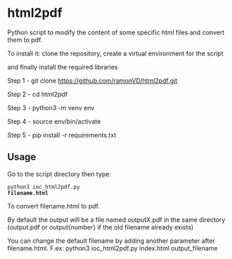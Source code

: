 # html2pdf
Python script to modify the content of some specific html files and convert them to pdf.

To install it: clone the repository, create a virtual environment for the script

and finally install the required libraries

Step 1 - git clone https://github.com/ramonVD/html2pdf.git

Step 2 - cd html2pdf

Step 3 - python3 -m venv env

Step 4 - source env/bin/activate

Step 5 - pip install -r requirements.txt

## Usage

Go to the script directory then type:

<code>python3 ioc_html2pdf.py **filename.html**</code>

To convert filename.html to pdf.

By default the output will be a file named outputX.pdf in the same directory (output.pdf or output{number} if the old filename already exists)

You can change the default filename by adding another parameter after filename.html. F.ex: python3 ioc_html2pdf.py index.html output_filename